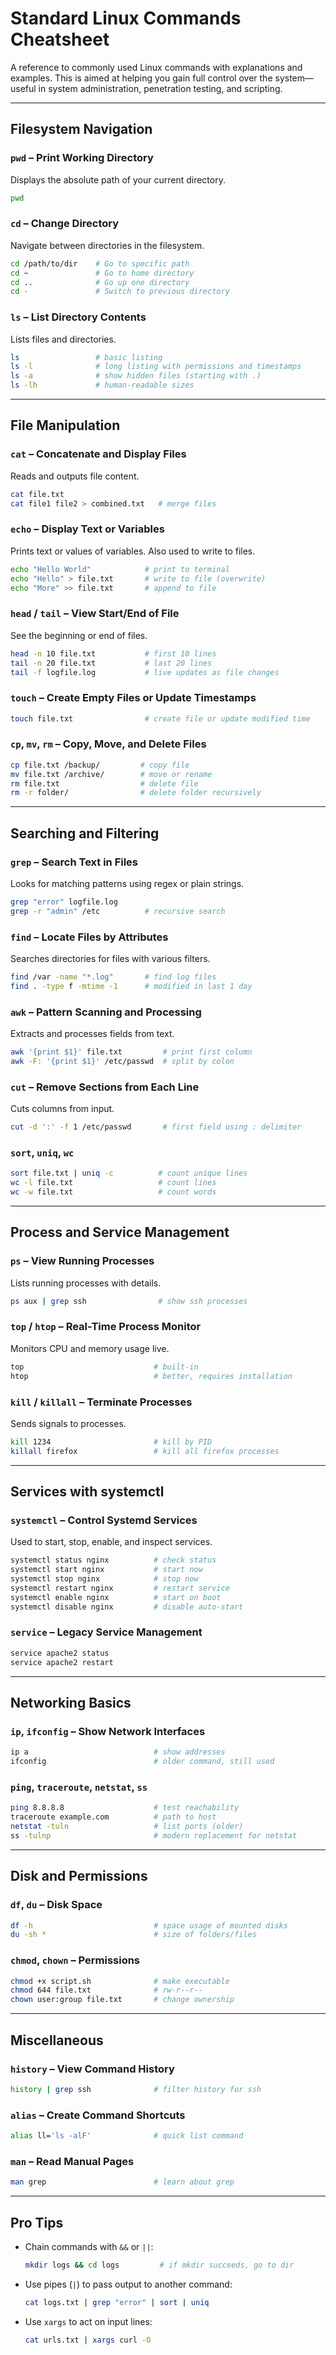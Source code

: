 
# Standard Linux Commands Cheatsheet

A reference to commonly used Linux commands with explanations and examples. This is aimed at helping you gain full control over the system—useful in system administration, penetration testing, and scripting.

---

## Filesystem Navigation

### `pwd` – Print Working Directory
Displays the absolute path of your current directory.
```bash
pwd
```

### `cd` – Change Directory
Navigate between directories in the filesystem.
```bash
cd /path/to/dir    # Go to specific path
cd ~               # Go to home directory
cd ..              # Go up one directory
cd -               # Switch to previous directory
```

### `ls` – List Directory Contents
Lists files and directories.
```bash
ls                 # basic listing
ls -l              # long listing with permissions and timestamps
ls -a              # show hidden files (starting with .)
ls -lh             # human-readable sizes
```

---

## File Manipulation

### `cat` – Concatenate and Display Files
Reads and outputs file content.
```bash
cat file.txt
cat file1 file2 > combined.txt   # merge files
```

### `echo` – Display Text or Variables
Prints text or values of variables. Also used to write to files.
```bash
echo "Hello World"            # print to terminal
echo "Hello" > file.txt       # write to file (overwrite)
echo "More" >> file.txt       # append to file
```

### `head` / `tail` – View Start/End of File
See the beginning or end of files.
```bash
head -n 10 file.txt           # first 10 lines
tail -n 20 file.txt           # last 20 lines
tail -f logfile.log           # live updates as file changes
```

### `touch` – Create Empty Files or Update Timestamps
```bash
touch file.txt                # create file or update modified time
```

### `cp`, `mv`, `rm` – Copy, Move, and Delete Files
```bash
cp file.txt /backup/         # copy file
mv file.txt /archive/        # move or rename
rm file.txt                  # delete file
rm -r folder/                # delete folder recursively
```

---

## Searching and Filtering

### `grep` – Search Text in Files
Looks for matching patterns using regex or plain strings.
```bash
grep "error" logfile.log
grep -r "admin" /etc          # recursive search
```

### `find` – Locate Files by Attributes
Searches directories for files with various filters.
```bash
find /var -name "*.log"       # find log files
find . -type f -mtime -1      # modified in last 1 day
```

### `awk` – Pattern Scanning and Processing
Extracts and processes fields from text.
```bash
awk '{print $1}' file.txt         # print first column
awk -F: '{print $1}' /etc/passwd  # split by colon
```

### `cut` – Remove Sections from Each Line
Cuts columns from input.
```bash
cut -d ':' -f 1 /etc/passwd       # first field using : delimiter
```

### `sort`, `uniq`, `wc`
```bash
sort file.txt | uniq -c          # count unique lines
wc -l file.txt                   # count lines
wc -w file.txt                   # count words
```

---

## Process and Service Management

### `ps` – View Running Processes
Lists running processes with details.
```bash
ps aux | grep ssh                # show ssh processes
```

### `top` / `htop` – Real-Time Process Monitor
Monitors CPU and memory usage live.
```bash
top                             # built-in
htop                            # better, requires installation
```

### `kill` / `killall` – Terminate Processes
Sends signals to processes.
```bash
kill 1234                       # kill by PID
killall firefox                 # kill all firefox processes
```

---

## Services with systemctl

### `systemctl` – Control Systemd Services
Used to start, stop, enable, and inspect services.
```bash
systemctl status nginx          # check status
systemctl start nginx           # start now
systemctl stop nginx            # stop now
systemctl restart nginx         # restart service
systemctl enable nginx          # start on boot
systemctl disable nginx         # disable auto-start
```

### `service` – Legacy Service Management
```bash
service apache2 status
service apache2 restart
```

---

## Networking Basics

### `ip`, `ifconfig` – Show Network Interfaces
```bash
ip a                            # show addresses
ifconfig                        # older command, still used
```

### `ping`, `traceroute`, `netstat`, `ss`
```bash
ping 8.8.8.8                    # test reachability
traceroute example.com          # path to host
netstat -tuln                   # list ports (older)
ss -tulnp                       # modern replacement for netstat
```

---

## Disk and Permissions

### `df`, `du` – Disk Space
```bash
df -h                           # space usage of mounted disks
du -sh *                        # size of folders/files
```

### `chmod`, `chown` – Permissions
```bash
chmod +x script.sh              # make executable
chmod 644 file.txt              # rw-r--r--
chown user:group file.txt       # change ownership
```

---

## Miscellaneous

### `history` – View Command History
```bash
history | grep ssh              # filter history for ssh
```

### `alias` – Create Command Shortcuts
```bash
alias ll='ls -alF'              # quick list command
```

### `man` – Read Manual Pages
```bash
man grep                        # learn about grep
```

---

## Pro Tips

- Chain commands with `&&` or `||`:
  ```bash
  mkdir logs && cd logs         # if mkdir succeeds, go to dir
  ```

- Use pipes (`|`) to pass output to another command:
  ```bash
  cat logs.txt | grep "error" | sort | uniq
  ```

- Use `xargs` to act on input lines:
  ```bash
  cat urls.txt | xargs curl -O
  ```
